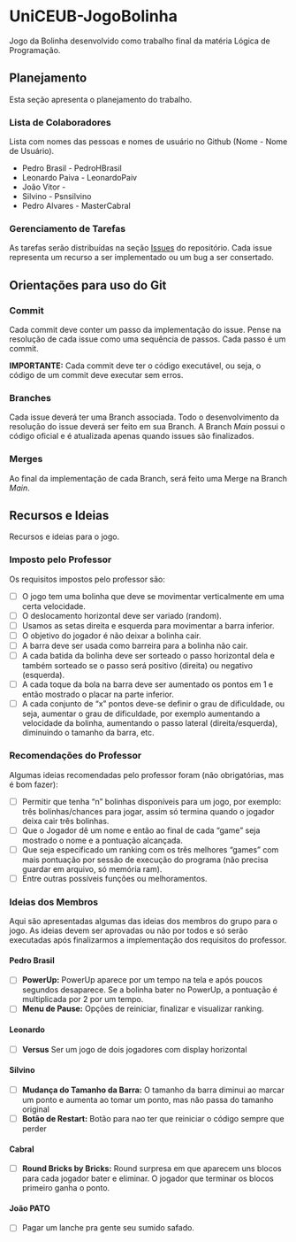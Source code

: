 # UniCEUB-JogoBolinha
Jogo da Bolinha desenvolvido como trabalho final da matéria Lógica de
Programação.

## Planejamento

Esta seção apresenta o planejamento do trabalho.

### Lista de Colaboradores

Lista com nomes das pessoas e nomes de usuário no Github (Nome - Nome de
Usuário).

 - Pedro Brasil - PedroHBrasil
 - Leonardo Paiva - LeonardoPaiv
 - João Vitor - 
 - Silvino - Psnsilvino
 - Pedro Alvares - MasterCabral

### Gerenciamento de Tarefas

As tarefas serão distribuídas na seção
[Issues](https://github.com/PedroHBrasil/UniCEUB-JogoBolinha/issues) do
repositório. Cada issue representa um recurso a ser implementado ou um
bug a ser consertado.

## Orientações para uso do Git

### Commit

Cada commit deve conter um passo da implementação do issue. Pense na
resolução de cada issue como uma sequência de passos. Cada passo é um
commit.

**IMPORTANTE:** Cada commit deve ter o código executável, ou seja, o
código de um commit deve executar sem erros.

### Branches

Cada issue deverá ter uma Branch associada. Todo o desenvolvimento da
resolução do issue deverá ser feito em sua Branch. A Branch *Main*
possui o código oficial e é atualizada apenas quando issues são
finalizados.

### Merges

Ao final da implementação de cada Branch, será feito uma Merge na Branch
*Main*.

## Recursos e Ideias

Recursos e ideias para o jogo.

### Imposto pelo Professor

Os requisitos impostos pelo professor são:

 - [ ] O jogo tem uma bolinha que deve se movimentar verticalmente em
 uma certa velocidade.
 - [ ] O deslocamento horizontal deve ser variado (random).
 - [ ] Usamos as setas direita e esquerda para movimentar a barra
 inferior.
 - [ ] O objetivo do jogador é não deixar a bolinha cair.
 - [ ] A barra deve ser usada como barreira para a bolinha não cair.
 - [ ] A cada batida da bolinha deve ser sorteado o passo horizontal
 dela e também sorteado se o passo será positivo (direita) ou negativo
 (esquerda).
 - [ ] A cada toque da bola na barra deve ser aumentado os pontos em 1
 e então mostrado o placar na parte inferior.
 - [ ] A cada conjunto de “x” pontos deve-se definir o grau de
 dificuldade, ou seja, aumentar o grau de dificuldade, por exemplo
 aumentando a velocidade da bolinha, aumentando o passo lateral
 (direita/esquerda), diminuindo o tamanho da barra, etc.

### Recomendações do Professor

Algumas ideias recomendadas pelo professor foram (não obrigatórias, mas
é bom fazer):

 - [ ] Permitir que tenha “n” bolinhas disponíveis para um jogo, por
 exemplo: três bolinhas/chances para jogar, assim só termina quando o
 jogador deixa cair três bolinhas.
 - [ ] Que o Jogador dê um nome e então ao final de cada “game” seja
 mostrado o nome e a pontuação alcançada.
 - [ ] Que seja especificado um ranking com os três melhores “games”
 com mais pontuação por sessão de execução do programa (não precisa
 guardar em arquivo, só memória ram).
 - [ ] Entre outras possíveis funções ou melhoramentos.

### Ideias dos Membros

Aqui são apresentadas algumas das ideias dos membros do grupo para o
jogo. As ideias devem ser aprovadas ou não por todos e só serão
executadas após finalizarmos a implementação dos requisitos do
professor.

#### Pedro Brasil

 - [ ] **PowerUp:** PowerUp aparece por um tempo na tela e após poucos
 segundos desaparece. Se a bolinha bater no PowerUp, a pontuação é
 multiplicada por 2 por um tempo.
 - [ ] **Menu de Pause:** Opções de reiniciar, finalizar e visualizar
 ranking.

#### Leonardo

 - [ ] **Versus** Ser um jogo de dois jogadores com display horizontal

#### Silvino

 - [ ] **Mudança do Tamanho da Barra:** O tamanho da barra diminui ao marcar um ponto e aumenta ao tomar um ponto, mas não passa do tamanho original
 - [ ] **Botão de Restart:** Botão para nao ter que reiniciar o código sempre que perder

 #### Cabral

 - [ ] **Round Bricks by Bricks:** Round surpresa em que aparecem uns blocos para cada jogador bater e eliminar. O jogador que terminar os blocos primeiro ganha o ponto.

 #### João PATO

 - [ ] Pagar um lanche pra gente seu sumido safado.
